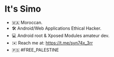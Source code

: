 # It's Simo 
- 🇲🇦 Moroccan.
- 🛠️ Android/Web Applications Ethical Hacker.
- 💻 Android root & Xposed Modules amateur dev.
- ✉️ Reach me at: https://t.me/syn74x_3rr
- 🇵🇸 #FREE_PALESTINE

<!---
Syntaxerr101/Syntaxerr101 is a ✨ special ✨ repository because its `README.md` (this file) appears on your GitHub profile.
You can click the Preview link to take a look at your changes.
--->
